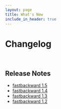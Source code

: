 ```yaml
---
layout: page
title: What's New
include_in_header: true
---
```


# Changelog

<br>

## Release Notes

- [fastbackward 1.5](https://max.krauss.io/fastbackward-1-5/)
- [fastbackward 1.4](https://max.krauss.io/fastbackward-1-4/)
- [fastbackward 1.3](https://max.krauss.io/fastbackward-1-3/)
- [fastbackward 1.2](https://max.krauss.io/fastbackward-1-2/)
